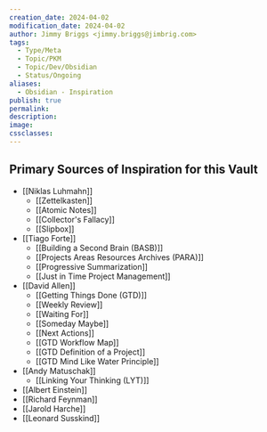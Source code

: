 ```yaml
---
creation_date: 2024-04-02
modification_date: 2024-04-02
author: Jimmy Briggs <jimmy.briggs@jimbrig.com>
tags:
  - Type/Meta
  - Topic/PKM
  - Topic/Dev/Obsidian
  - Status/Ongoing
aliases:
  - Obsidian - Inspiration
publish: true
permalink:
description:
image:
cssclasses:
---
```


## Primary Sources of Inspiration for this Vault

- [[Niklas Luhmahn]]
	- [[Zettelkasten]]
	- [[Atomic Notes]]
	- [[Collector's Fallacy]]
	- [[Slipbox]]
- [[Tiago Forte]]
	- [[Building a Second Brain (BASB)]]
	- [[Projects Areas Resources Archives (PARA)]]
	- [[Progressive Summarization]]
	- [[Just in Time Project Management]]
- [[David Allen]]
	- [[Getting Things Done (GTD)]]
	- [[Weekly Review]]
	- [[Waiting For]]
	- [[Someday Maybe]]
	- [[Next Actions]]
	- [[GTD Workflow Map]]
	- [[GTD Definition of a Project]]
	- [[GTD Mind Like Water Principle]]
- [[Andy Matuschak]]
	- [[Linking Your Thinking (LYT)]]
- [[Albert Einstein]]
- [[Richard Feynman]]
- [[Jarold Harche]]
- [[Leonard Susskind]]

